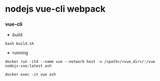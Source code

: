 # nodejs vue-cli webpack

### vue-cli

- build

```shell
bash build.sh
```

- running

```shell
docker run -itd --name vue --network host -v /<path>/<vue_dir>/:/vue nodejs-vue:latest ash

docker exec -it vue ash
```

